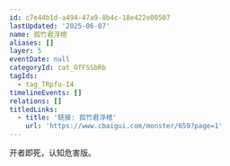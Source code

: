 ```yaml
---
id: c7e44b1d-a494-47a9-8b4c-18e422e00507
lastUpdated: '2025-06-07'
name: 孤竹君浮棺
aliases: []
layer: 5
eventDate: null
categoryId: cat_OfFSSbRb
tagIds:
  - tag_TRpfu-I4
timelineEvents: []
relations: []
titledLinks:
  - title: '链接: 孤竹君浮棺'
    url: 'https://www.cbaigui.com/monster/659?page=1'
---
```

开者即死，认知危害版。
